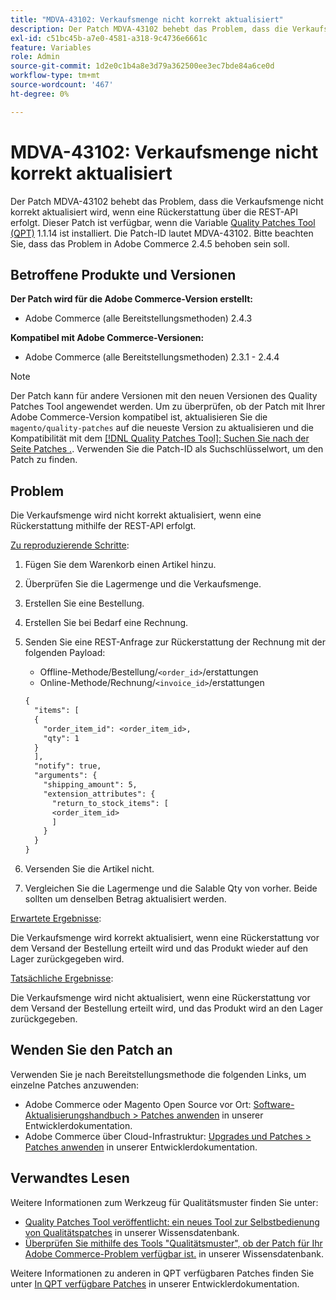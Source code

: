 ```yaml
---
title: "MDVA-43102: Verkaufsmenge nicht korrekt aktualisiert"
description: Der Patch MDVA-43102 behebt das Problem, dass die Verkaufsmenge nicht korrekt aktualisiert wird, wenn eine Rückerstattung über die REST-API erfolgt. Dieser Patch ist verfügbar, wenn das [Quality Patches Tool (QPT)](/help/announcements/adobe-commerce-announcements/magento-quality-patches-released-new-tool-to-self-serve-quality-patches.md) 1.1.14 installiert ist. Die Patch-ID lautet MDVA-43102. Bitte beachten Sie, dass das Problem in Adobe Commerce 2.4.5 behoben sein soll.
exl-id: c51bc45b-a7e0-4581-a318-9c4736e6661c
feature: Variables
role: Admin
source-git-commit: 1d2e0c1b4a8e3d79a362500ee3ec7bde84a6ce0d
workflow-type: tm+mt
source-wordcount: '467'
ht-degree: 0%

---
```


# MDVA-43102: Verkaufsmenge nicht korrekt aktualisiert

Der Patch MDVA-43102 behebt das Problem, dass die Verkaufsmenge nicht korrekt aktualisiert wird, wenn eine Rückerstattung über die REST-API erfolgt. Dieser Patch ist verfügbar, wenn die Variable [Quality Patches Tool (QPT)](/help/announcements/adobe-commerce-announcements/magento-quality-patches-released-new-tool-to-self-serve-quality-patches.md) 1.1.14 ist installiert. Die Patch-ID lautet MDVA-43102. Bitte beachten Sie, dass das Problem in Adobe Commerce 2.4.5 behoben sein soll.

## Betroffene Produkte und Versionen

**Der Patch wird für die Adobe Commerce-Version erstellt:**

* Adobe Commerce (alle Bereitstellungsmethoden) 2.4.3

**Kompatibel mit Adobe Commerce-Versionen:**

* Adobe Commerce (alle Bereitstellungsmethoden) 2.3.1 - 2.4.4

>[!NOTE]
>
>Der Patch kann für andere Versionen mit den neuen Versionen des Quality Patches Tool angewendet werden. Um zu überprüfen, ob der Patch mit Ihrer Adobe Commerce-Version kompatibel ist, aktualisieren Sie die `magento/quality-patches` auf die neueste Version zu aktualisieren und die Kompatibilität mit dem [[!DNL Quality Patches Tool]: Suchen Sie nach der Seite Patches .](https://devdocs.magento.com/quality-patches/tool.html#patch-grid). Verwenden Sie die Patch-ID als Suchschlüsselwort, um den Patch zu finden.

## Problem

Die Verkaufsmenge wird nicht korrekt aktualisiert, wenn eine Rückerstattung mithilfe der REST-API erfolgt.

<u>Zu reproduzierende Schritte</u>:

1. Fügen Sie dem Warenkorb einen Artikel hinzu.
1. Überprüfen Sie die Lagermenge und die Verkaufsmenge.
1. Erstellen Sie eine Bestellung.
1. Erstellen Sie bei Bedarf eine Rechnung.
1. Senden Sie eine REST-Anfrage zur Rückerstattung der Rechnung mit der folgenden Payload:

   * Offline-Methode/Bestellung/`<order_id>`/erstattungen
   * Online-Methode/Rechnung/`<invoice_id>`/erstattungen

   ```rest
   {
     "items": [
     {
       "order_item_id": <order_item_id>,
       "qty": 1
     }
     ],
     "notify": true,
     "arguments": {
       "shipping_amount": 5,
       "extension_attributes": {
         "return_to_stock_items": [
         <order_item_id>
         ]
       }
     }
   }
   ```

1. Versenden Sie die Artikel nicht.
1. Vergleichen Sie die Lagermenge und die Salable Qty von vorher. Beide sollten um denselben Betrag aktualisiert werden.

<u>Erwartete Ergebnisse</u>:

Die Verkaufsmenge wird korrekt aktualisiert, wenn eine Rückerstattung vor dem Versand der Bestellung erteilt wird und das Produkt wieder auf den Lager zurückgegeben wird.

<u>Tatsächliche Ergebnisse</u>:

Die Verkaufsmenge wird nicht aktualisiert, wenn eine Rückerstattung vor dem Versand der Bestellung erteilt wird, und das Produkt wird an den Lager zurückgegeben.

## Wenden Sie den Patch an

Verwenden Sie je nach Bereitstellungsmethode die folgenden Links, um einzelne Patches anzuwenden:

* Adobe Commerce oder Magento Open Source vor Ort: [Software-Aktualisierungshandbuch > Patches anwenden](https://devdocs.magento.com/guides/v2.4/comp-mgr/patching/mqp.html) in unserer Entwicklerdokumentation.
* Adobe Commerce über Cloud-Infrastruktur: [Upgrades und Patches > Patches anwenden](https://devdocs.magento.com/cloud/project/project-patch.html) in unserer Entwicklerdokumentation.

## Verwandtes Lesen

Weitere Informationen zum Werkzeug für Qualitätsmuster finden Sie unter:

* [Quality Patches Tool veröffentlicht: ein neues Tool zur Selbstbedienung von Qualitätspatches](/help/announcements/adobe-commerce-announcements/magento-quality-patches-released-new-tool-to-self-serve-quality-patches.md) in unserer Wissensdatenbank.
* [Überprüfen Sie mithilfe des Tools &quot;Qualitätsmuster&quot;, ob der Patch für Ihr Adobe Commerce-Problem verfügbar ist.](/help/support-tools/patches-available-in-qpt-tool/check-patch-for-magento-issue-with-magento-quality-patches.md) in unserer Wissensdatenbank.

Weitere Informationen zu anderen in QPT verfügbaren Patches finden Sie unter [In QPT verfügbare Patches](https://devdocs.magento.com/quality-patches/tool.html#patch-grid) in unserer Entwicklerdokumentation.
